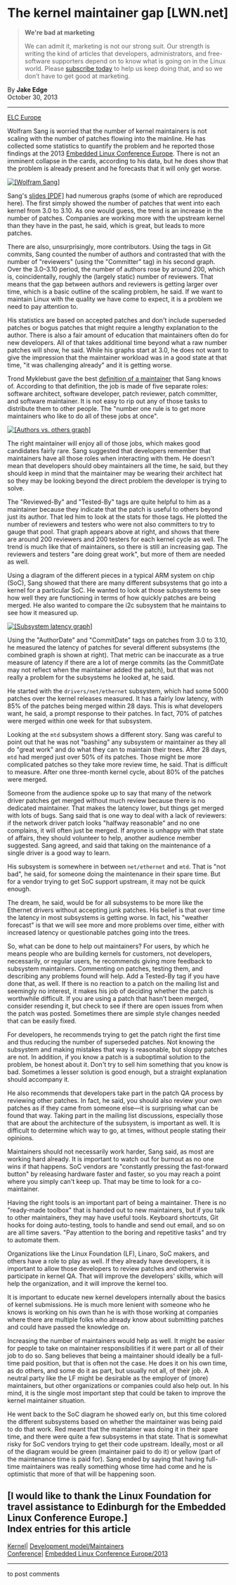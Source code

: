 # The kernel maintainer gap [LWN.net]

> **We're bad at marketing**
> 
> We can admit it, marketing is not our strong suit. Our strength is writing the kind of articles that developers, administrators, and free-software supporters depend on to know what is going on in the Linux world. Please [subscribe today](/Promo/nsn-bad/subscribe) to help us keep doing that, and so we don’t have to get good at marketing. 

By **Jake Edge**  
October 30, 2013 

* * *

[ELC Europe](https://lwn.net/Archives/ConferenceByYear/#2013-Embedded_Linux_Conference_Europe)

Wolfram Sang is worried that the number of kernel maintainers is not scaling with the number of patches flowing into the mainline. He has collected some statistics to quantify the problem and he reported those findings at the 2013 [Embedded Linux Conference Europe](http://events.linuxfoundation.org/events/embedded-linux-conference-europe). There is not an imminent collapse in the cards, according to his data, but he does show that the problem is already present and he forecasts that it will only get worse. 

[ ![\[Wolfram Sang\]](https://static.lwn.net/images/2013/elce-sang-sm.jpg) ](/Articles/572040/)

Sang's [slides [PDF]](http://events.linuxfoundation.org/sites/events/files/slides/ELCE2013_WolframSang_WeHaveAScalingProblem.pdf) had numerous graphs (some of which are reproduced here). The first simply showed the number of patches that went into each kernel from 3.0 to 3.10. As one would guess, the trend is an increase in the number of patches. Companies are working more with the upstream kernel than they have in the past, he said, which is great, but leads to more patches. 

There are also, unsurprisingly, more contributors. Using the tags in Git commits, Sang counted the number of authors and contrasted that with the number of "reviewers" (using the "Committer" tag) in his second graph. Over the 3.0–3.10 period, the number of authors rose by around 200, which is, coincidentally, roughly the (largely static) number of reviewers. That means that the gap between authors and reviewers is getting larger over time, which is a basic outline of the scaling problem, he said. If we want to maintain Linux with the quality we have come to expect, it is a problem we need to pay attention to. 

His statistics are based on accepted patches and don't include superseded patches or bogus patches that might require a lengthy explanation to the author. There is also a fair amount of education that maintainers often do for new developers. All of that takes additional time beyond what a raw number patches will show, he said. While his graphs start at 3.0, he does not want to give the impression that the maintainer workload was in a good state at that time, "it was challenging already" and it is getting worse. 

Trond Myklebust gave the best [definition of a maintainer](http://lists.linux-foundation.org/pipermail/ksummit-2012-discuss/2012-June/000066.html) that Sang knows of. According to that definition, the job is made of five separate roles: software architect, software developer, patch reviewer, patch committer, and software maintainer. It is not easy to rip out any of those tasks to distribute them to other people. The "number one rule is to get more maintainers who like to do all of these jobs at once". 

[ ![\[Authors vs. others graph\]](https://static.lwn.net/images/2013/elce-people-stats-sm.png) ](/Articles/572041/)

The right maintainer will enjoy all of those jobs, which makes good candidates fairly rare. Sang suggested that developers remember that maintainers have all those roles when interacting with them. He doesn't mean that developers should obey maintainers all the time, he said, but they should keep in mind that the maintainer may be wearing their architect hat so they may be looking beyond the direct problem the developer is trying to solve. 

The "Reviewed-By" and "Tested-By" tags are quite helpful to him as a maintainer because they indicate that the patch is useful to others beyond just its author. That led him to look at the stats for those tags. He plotted the number of reviewers and testers who were not also committers to try to gauge that pool. That graph appears above at right, and shows that there are around 200 reviewers and 200 testers for each kernel cycle as well. The trend is much like that of maintainers, so there is still an increasing gap. The reviewers and testers "are doing great work", but more of them are needed as well. 

Using a diagram of the different pieces in a typical ARM system on chip (SoC), Sang showed that there are many different subsystems that go into a kernel for a particular SoC. He wanted to look at those subsystems to see how well they are functioning in terms of how quickly patches are being merged. He also wanted to compare the i2c subsystem that he maintains to see how it measured up. 

[ ![\[Subsystem latency graph\]](https://static.lwn.net/images/2013/elce-latency-all-sm.png) ](/Articles/572042/)

Using the "AuthorDate" and "CommitDate" tags on patches from 3.0 to 3.10, he measured the latency of patches for several different subsystems (the combined graph is shown at right). That metric can be inaccurate as a true measure of latency if there are a lot of merge commits (as the CommitDate may not reflect when the maintainer added the patch), but that was not really a problem for the subsystems he looked at, he said. 

He started with the `drivers/net/ethernet` subsystem, which had some 5000 patches over the kernel releases measured. It has a fairly low latency, with 85% of the patches being merged within 28 days. This is what developers want, he said, a prompt response to their patches. In fact, 70% of patches were merged within one week for that subsystem. 

Looking at the `mtd` subsystem shows a different story. Sang was careful to point out that he was not "bashing" any subsystem or maintainer as they all do "great work" and do what they can to maintain their trees. After 28 days, `mtd` had merged just over 50% of its patches. Those might be more complicated patches so they take more review time, he said. That is difficult to measure. After one three-month kernel cycle, about 80% of the patches were merged. 

Someone from the audience spoke up to say that many of the network driver patches get merged without much review because there is no dedicated maintainer. That makes the latency lower, but things get merged with lots of bugs. Sang said that is one way to deal with a lack of reviewers: if the network driver patch looks "halfway reasonable" and no one complains, it will often just be merged. If anyone is unhappy with that state of affairs, they should volunteer to help, another audience member suggested. Sang agreed, and said that taking on the maintenance of a single driver is a good way to learn. 

His subsystem is somewhere in between `net/ethernet` and `mtd`. That is "not bad", he said, for someone doing the maintenance in their spare time. But for a vendor trying to get SoC support upstream, it may not be quick enough. 

The dream, he said, would be for all subsystems to be more like the Ethernet drivers without accepting junk patches. His belief is that over time the latency in most subsystems is getting worse. In fact, his "weather forecast" is that we will see more and more problems over time, either with increased latency or questionable patches going into the trees. 

So, what can be done to help out maintainers? For users, by which he means people who are building kernels for customers, not developers, necessarily, or regular users, he recommends giving more feedback to subsystem maintainers. Commenting on patches, testing them, and describing any problems found will help. Add a Tested-By tag if you have done that, as well. If there is no reaction to a patch on the mailing list and seemingly no interest, it makes his job of deciding whether the patch is worthwhile difficult. If you are using a patch that hasn't been merged, consider resending it, but check to see if there are open issues from when the patch was posted. Sometimes there are simple style changes needed that can be easily fixed. 

For developers, he recommends trying to get the patch right the first time and thus reducing the number of superseded patches. Not knowing the subsystem and making mistakes that way is reasonable, but sloppy patches are not. In addition, if you know a patch is a suboptimal solution to the problem, be honest about it. Don't try to sell him something that you know is bad. Sometimes a lesser solution is good enough, but a straight explanation should accompany it. 

He also recommends that developers take part in the patch QA process by reviewing other patches. In fact, he said, you should also review your own patches as if they came from someone else—it is surprising what can be found that way. Taking part in the mailing list discussions, especially those that are about the architecture of the subsystem, is important as well. It is difficult to determine which way to go, at times, without people stating their opinions. 

Maintainers should not necessarily work harder, Sang said, as most are working hard already. It is important to watch out for burnout as no one wins if that happens. SoC vendors are "constantly pressing the fast-forward button" by releasing hardware faster and faster, so you may reach a point where you simply can't keep up. That may be time to look for a co-maintainer. 

Having the right tools is an important part of being a maintainer. There is no "ready-made toolbox" that is handed out to new maintainers, but if you talk to other maintainers, they may have useful tools. Keyboard shortcuts, Git hooks for doing auto-testing, tools to handle and send out email, and so on are all time savers. "Pay attention to the boring and repetitive tasks" and try to automate them. 

Organizations like the Linux Foundation (LF), Linaro, SoC makers, and others have a role to play as well. If they already have developers, it is important to allow those developers to review patches and otherwise participate in kernel QA. That will improve the developers' skills, which will help the organization, and it will improve the kernel too. 

It is important to educate new kernel developers internally about the basics of kernel submissions. He is much more lenient with someone who he knows is working on his own than he is with those working at companies where there are multiple folks who already know about submitting patches and could have passed the knowledge on. 

Increasing the number of maintainers would help as well. It might be easier for people to take on maintainer responsibilities if it were part or all of their job to do so. Sang believes that being a maintainer should ideally be a full-time paid position, but that is often not the case. He does it on his own time, as do others, and some do it as part, but usually not all, of their job. A neutral party like the LF might be desirable as the employer of (more) maintainers, but other organizations or companies could also help out. In his mind, it is the single most important step that could be taken to improve the kernel maintainer situation. 

He went back to the SoC diagram he showed early on, but this time colored the different subsystems based on whether the maintainer was being paid to do that work. Red meant that the maintainer was doing it in their spare time, and there were quite a few subsystems in that state. That is somewhat risky for SoC vendors trying to get their code upstream. Ideally, most or all of the diagram would be green (maintainer paid to do it) or yellow (part of the maintenance time is paid for). Sang ended by saying that having full-time maintainers was really something whose time had come and he is optimistic that more of that will be happening soon. 

[I would like to thank the Linux Foundation for travel assistance to Edinburgh for the Embedded Linux Conference Europe.]  
Index entries for this article  
---  
[Kernel](/Kernel/Index)| [Development model/Maintainers](/Kernel/Index#Development_model-Maintainers)  
[Conference](/Archives/ConferenceIndex/)| [Embedded Linux Conference Europe/2013](/Archives/ConferenceIndex/#Embedded_Linux_Conference_Europe-2013)  
  


* * *

to post comments 
